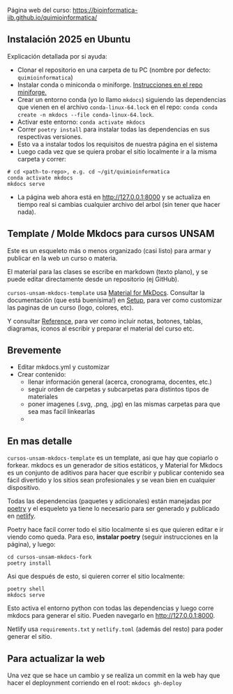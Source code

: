 Página web del curso: https://bioinformatica-iib.github.io/quimioinformatica/

## Instalación 2025 en Ubuntu

Explicación detallada por si ayuda:

* Clonar el repositorio en una carpeta de tu PC (nombre por defecto: `quimioinformatica`)
* Instalar conda o miniconda o miniforge. [Instrucciones en el repo miniforge.](https://github.com/conda-forge/miniforge) 
* Crear un entorno conda (yo lo llamo `mkdocs`) siguiendo las dependencias que vienen en el archivo `conda-linux-64.lock` en el repo: `conda conda create -n mkdocs --file conda-linux-64.lock`. 
* Activar este entorno: `conda activate mkdocs`
* Correr `poetry install` para instalar todas las dependencias en sus respectivas versiones. 
* Esto va a instalar todos los requisitos de nuestra página en el sistema
* Luego cada vez que se quiera probar el sitio localmente ir a la misma carpeta y correr:

```
# cd <path-to-repo>, e.g. cd ~/git/quimioinformatica
conda activate mkdocs
mkdocs serve
``` 
* La página web ahora está en http://127.0.0.1:8000 y se actualiza en tiempo real si cambias cualquier archivo del arbol (sin tener que hacer nada).

## Template / Molde Mkdocs para cursos UNSAM

Este es un esqueleto más o menos organizado (casi listo) para armar y publicar
en la web un curso o materia. 

El material para las clases se escribe en markdown (texto plano), y se puede
editar directamente desde un repositorio (ej GitHub).

`cursos-unsam-mkdocs-template` usa [Material for MkDocs](https://squidfunk.github.io/mkdocs-material/). 
Consultar la documentación (que está buenísima!) en
[Setup](https://squidfunk.github.io/mkdocs-material/setup/changing-the-colors/),
para ver como customizar las paginas de un curso (logo, colores, etc). 

Y consultar [Reference](https://squidfunk.github.io/mkdocs-material/reference/), 
para ver como incluir notas, botones, tablas, diagramas, iconos al escribir y
preparar el material del curso etc. 

## Brevemente

 * Editar mkdocs.yml y customizar
 * Crear contenido:
    * llenar información general (acerca, cronograma, docentes, etc.)
    * seguir orden de carpetas y subcarpetas para distintos tipos de materiales
    * poner imagenes (.svg, .png, .jpg) en las mismas carpetas para que sea mas facil linkearlas
    * 

## En mas detalle

`cursos-unsam-mkdocs-template` es un template, asi que hay que copiarlo o forkear. mkdocs es un
generador de sitios estáticos, y Material for Mkdocs es un conjunto de aditivos
para hacer que escribir y publicar contenido sea fácil divertido y los sitios
sean profesionales y se vean bien en cualquier dispositivo. 

Todas las dependencias (paquetes y adicionales) están manejadas por
[poetry](https://python-poetry.org) y el esqueleto ya tiene lo necesario para
ser generado y publicado en [netlify](https://www.netlify.com/). 

Poetry hace facil correr todo el sitio localmente si es que quieren editar e ir
viendo como queda. Para eso, **instalar poetry** (seguir instrucciones en la
página), y luego: 
```
cd cursos-unsam-mkdocs-fork
poetry install 
```

Asi que después de esto, si quieren correr el sitio localmente:
```
poetry shell 
mkdocs serve
``` 

Esto activa el entorno python con todas las dependencias y luego corre mkdocs
para generar el sitio. Pueden navegarlo en http://127.0.0.1:8000. 

Netlify usa `requirements.txt` y `netlify.toml` (además del resto) para poder
generar el sitio.

## Para actualizar la web
Una vez que se hace un cambio y se realiza un commit en la web hay que hacer el deploynment corriendo en el root:
`mkdocs gh-deploy`

